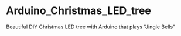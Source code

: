 # Arduino_Christmas_LED_tree
Beautiful DIY Christmas LED tree with Arduino that plays "Jingle Bells"
